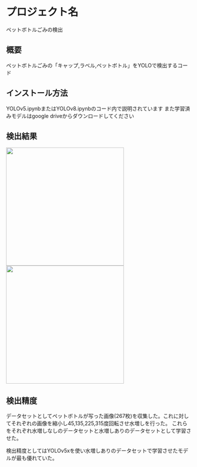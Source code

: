 # プロジェクト名

ペットボトルごみの検出

## 概要

ペットボトルごみの「キャップ,ラベル,ペットボトル」をYOLOで検出するコード

## インストール方法

YOLOv5.ipynbまたはYOLOv8.ipynbのコード内で説明されています
また学習済みモデルはgoogle driveからダウンロードしてください

## 検出結果


<img src="https://github.com/miya498/petbottle_detection/assets/100400301/a9ea97b9-86ff-4280-a3b3-55242a16c1f6" width="320px">  <img src="https://github.com/miya498/petbottle_detection/assets/100400301/53353466-9b5e-421f-ae94-631cb63ca0fa" width="320px"> 


## 検出精度

データセットとしてペットボトルが写った画像(267枚)を収集した。これに対してそれぞれの画像を縮小し45,135,225,315度回転させ水増しを行った。
これらをそれぞれ水増しなしのデータセットと水増しありのデータセットとして学習させた。

検出精度としてはYOLOv5xを使い水増しありのデータセットで学習させたモデルが最も優れていた。
